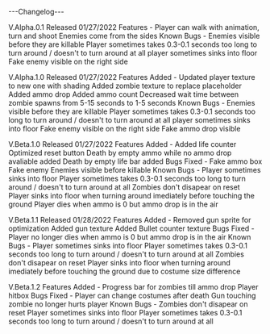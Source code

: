 ---Changelog---

V.Alpha.0.1
Released 01/27/2022
Features -
Player can walk with animation, turn and shoot
Enemies come from the sides
Known Bugs -
Enemies visible before they are killable
Player sometimes takes 0.3-0.1 seconds too long to turn around / doesn't to turn around at all
player sometimes sinks into floor
Fake enemy visible on the right side

V.Alpha.1.0
Released 01/27/2022
Features Added -
Updated player texture to new one with shading
Added zombie texture to replace placeholder
Added ammo drop
Added ammo count
Decreased wait time between zombie spawns from 5-15 seconds to 1-5 seconds
Known Bugs -
Enemies visible before they are killable
Player sometimes takes 0.3-0.1 seconds too long to turn around / doesn't to turn around at all
player sometimes sinks into floor
Fake enemy visible on the right side
Fake ammo drop visible

V.Beta.1.0
Released 01/27/2022
Features Added -
Added life counter
Optimized reset button
Death by empty ammo while no ammo drop avaliable added
Death by empty life bar added
Bugs Fixed -
Fake ammo box
Fake enemy
Enemies visible before killable
Known Bugs -
Player sometimes sinks into floor
Player sometimes takes 0.3-0.1 seconds too long to turn around / doesn't to turn around at all
Zombies don't disapear on reset
Player sinks into floor when turning around imediately before touching the ground
Player dies when ammo is 0 but ammo drop is in the air

V.Beta.1.1
Released 01/28/2022
Features Added -
Removed gun sprite for optimization
Added gun texture
Added Bullet counter texture
Bugs Fixed -
Player no longer dies when ammo is 0 but ammo drop is in the air
Known Bugs -
Player sometimes sinks into floor
Player sometimes takes 0.3-0.1 seconds too long to turn around / doesn't to turn around at all
Zombies don't disapear on reset
Player sinks into floor when turning around imediately before touching the ground due to costume size difference

V.Beta.1.2
Features Added -
Progress bar for zombies till ammo drop
Player hitbox
Bugs Fixed -
Player can change costumes after death
Gun touching zombie no longer hurts player
Known Bugs -
Zombies don't disapear on reset
Player sometimes sinks into floor
Player sometimes takes 0.3-0.1 seconds too long to turn around / doesn't to turn around at all

